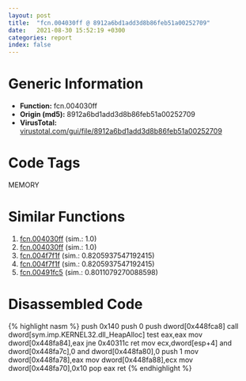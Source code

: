 ```yaml
---
layout: post
title:  "fcn.004030ff @ 8912a6bd1add3d8b86feb51a00252709"
date:   2021-08-30 15:52:19 +0300
categories: report
index: false
---
```


# Generic Information
- **Function:** fcn.004030ff
- **Origin (md5):** 8912a6bd1add3d8b86feb51a00252709
- **VirusTotal:** [virustotal.com/gui/file/8912a6bd1add3d8b86feb51a00252709][virustotal_ref]

# Code Tags
<span class="tag" id="MEMORY">MEMORY</span>


# Similar Functions

1. [fcn.004030ff][similar_1_ref] (sim.: 1.0)
2. [fcn.004030ff][similar_2_ref] (sim.: 1.0)
3. [fcn.004f7f1f][similar_3_ref] (sim.: 0.8205937547192415)
4. [fcn.004f7f1f][similar_4_ref] (sim.: 0.8205937547192415)
5. [fcn.00491fc5][similar_5_ref] (sim.: 0.8011079270088598)


# Disassembled Code

{% highlight nasm %}
push 0x140
push 0
push dword[0x448fca8]
call dword[sym.imp.KERNEL32.dll_HeapAlloc]
test eax,eax
mov dword[0x448fa84],eax
jne 0x40311c
ret 
mov ecx,dword[esp+4]
and dword[0x448fa7c],0
and dword[0x448fa80],0
push 1
mov dword[0x448fa78],eax
mov dword[0x448fa88],ecx
mov dword[0x448fa70],0x10
pop eax
ret 
{% endhighlight %}


[similar_1_ref]: /report/fcn.004030ff@7436b228208d6e33d334e1efceedcf57
[similar_2_ref]: /report/fcn.004030ff@1f0b69f3f482787ddb533b384f81cdf1
[similar_3_ref]: /report/fcn.004f7f1f@ef3a0211d1ddb224667e2aa0d915337b
[similar_4_ref]: /report/fcn.004f7f1f@a9a3c47f5c08fef0f0f69b66c17916ac
[similar_5_ref]: /report/fcn.00491fc5@18980bd3439a28c3ca084fb94b418e27
[virustotal_ref]: https://www.virustotal.com/gui/file/8912a6bd1add3d8b86feb51a00252709